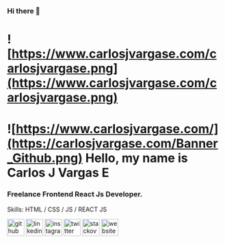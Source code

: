 ### Hi there 👋
# ![https://www.carlosjvargase.com/carlosjvargase.png](https://www.carlosjvargase.com/carlosjvargase.png)
# ![https://www.carlosjvargase.com/](https://carlosjvargase.com/Banner_Github.png) Hello, my name is Carlos J Vargas E
### Freelance Frontend React Js Developer.

Skills:  HTML / CSS / JS / REACT JS




[<img src='https://cdn.jsdelivr.net/npm/simple-icons@3.0.1/icons/github.svg' alt='github' height='40' target='_blank'>](https://github.com/https://github.com/carlosjvargase)  [<img src='https://cdn.jsdelivr.net/npm/simple-icons@3.0.1/icons/linkedin.svg'  target='_blank' alt='linkedin' height='40'>](https://www.linkedin.com/in/https://www.linkedin.com/in/carlosjvargaseprojectengineer//)  [<img src='https://cdn.jsdelivr.net/npm/simple-icons@3.0.1/icons/instagram.svg' target='_blank' alt='instagram' height='40'>](https://www.instagram.com/https://instagram.com/carlosjvargase/)  [<img src='https://cdn.jsdelivr.net/npm/simple-icons@3.0.1/icons/twitter.svg' target='_blank' alt='twitter' height='40'>](https://twitter.com/https://twitter.com/carlosjvargase)  [<img src='https://cdn.jsdelivr.net/npm/simple-icons@3.0.1/icons/stackoverflow.svg' target='_blank' alt='stackoverflow' height='40'>](https://stackoverflow.com/users/https://stackoverflow.com/users/19217228/carlos-vargas)  [<img src='https://cdn.jsdelivr.net/npm/simple-icons@3.0.1/icons/icloud.svg' target='_blank' alt='website' height='40'>](https://www.carlosjvargase.com)  


<!--
**carlosjvargase/carlosjvargase** is a ✨ _special_ ✨ repository because its `README.md` (this file) appears on your GitHub profile.

Here are some ideas to get you started:

- 🔭 I’m currently working on ...
- 🌱 I’m currently learning ...
- 👯 I’m looking to collaborate on ...
- 🤔 I’m looking for help with ...
- 💬 Ask me about ...
- 📫 How to reach me: ...
- 😄 Pronouns: ...
- ⚡ Fun fact: ...
-->
